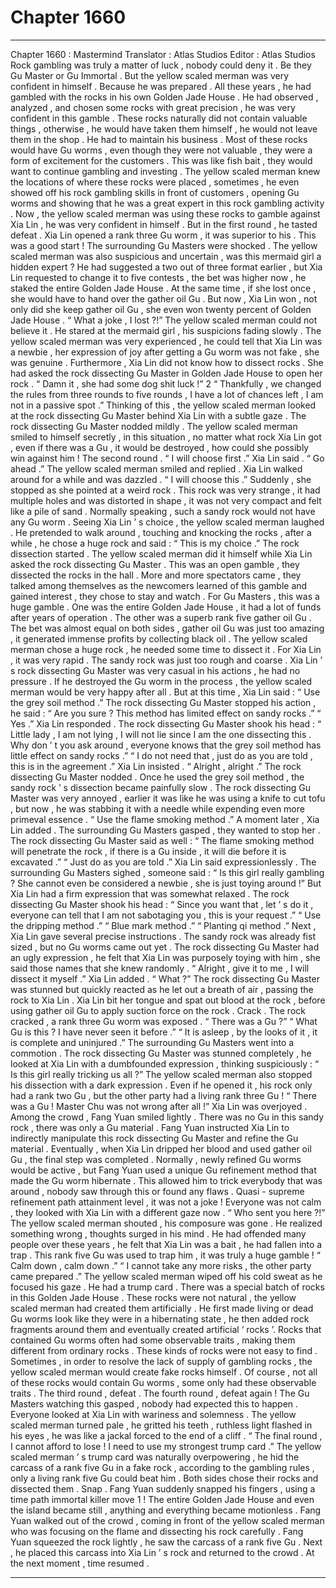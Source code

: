 
# Chapter 1660


---

Chapter 1660 : Mastermind
Translator :
Atlas Studios
Editor :
Atlas Studios
Rock gambling was truly a matter of luck , nobody could deny it . Be they Gu Master or Gu Immortal .
But the yellow scaled merman was very confident in himself .
Because he was prepared .
All these years , he had gambled with the rocks in his own Golden Jade House . He had observed , analyzed , and chosen some rocks with great precision , he was very confident in this gamble .
These rocks naturally did not contain valuable things , otherwise , he would have taken them himself , he would not leave them in the shop .
He had to maintain his business .
Most of these rocks would have Gu worms , even though they were not valuable , they were a form of excitement for the customers . This was like fish bait , they would want to continue gambling and investing .
The yellow scaled merman knew the locations of where these rocks were placed , sometimes , he even showed off his rock gambling skills in front of customers , opening Gu worms and showing that he was a great expert in this rock gambling activity .
Now , the yellow scaled merman was using these rocks to gamble against Xia Lin , he was very confident in himself .
But in the first round , he tasted defeat .
Xia Lin opened a rank three Gu worm , it was superior to his .
This was a good start !
The surrounding Gu Masters were shocked .
The yellow scaled merman was also suspicious and uncertain , was this mermaid girl a hidden expert ?
He had suggested a two out of three format earlier , but Xia Lin requested to change it to five contests , the bet was higher now , he staked the entire Golden Jade House . At the same time , if she lost once , she would have to hand over the gather oil Gu .
But now , Xia Lin won , not only did she keep gather oil Gu , she even won twenty percent of Golden Jade House .
“ What a joke , I lost ?!” The yellow scaled merman could not believe it .
He stared at the mermaid girl , his suspicions fading slowly .
The yellow scaled merman was very experienced , he could tell that Xia Lin was a newbie , her expression of joy after getting a Gu worm was not fake , she was genuine .
Furthermore , Xia Lin did not know how to dissect rocks . She had asked the rock dissecting Gu Master in Golden Jade House to open her rock .
“ Damn it , she had some dog shit luck !”
2
“ Thankfully , we changed the rules from three rounds to five rounds , I have a lot of chances left , I am not in a passive spot .”
Thinking of this , the yellow scaled merman looked at the rock dissecting Gu Master behind Xia Lin with a subtle gaze .
The rock dissecting Gu Master nodded mildly .
The yellow scaled merman smiled to himself secretly , in this situation , no matter what rock Xia Lin got , even if there was a Gu , it would be destroyed , how could she possibly win against him !
The second round .
“ I will choose first .” Xia Lin said .
“ Go ahead .” The yellow scaled merman smiled and replied .
Xia Lin walked around for a while and was dazzled .
“ I will choose this .” Suddenly , she stopped as she pointed at a weird rock .
This rock was very strange , it had multiple holes and was distorted in shape , it was not very compact and felt like a pile of sand .
Normally speaking , such a sandy rock would not have any Gu worm .
Seeing Xia Lin ’ s choice , the yellow scaled merman laughed .
He pretended to walk around , touching and knocking the rocks , after a while , he chose a huge rock and said : “ This is my choice .”
The rock dissection started .
The yellow scaled merman did it himself while Xia Lin asked the rock dissecting Gu Master .
This was an open gamble , they dissected the rocks in the hall . More and more spectators came , they talked among themselves as the newcomers learned of this gamble and gained interest , they chose to stay and watch .
For Gu Masters , this was a huge gamble .
One was the entire Golden Jade House , it had a lot of funds after years of operation .
The other was a superb rank five gather oil Gu .
The bet was almost equal on both sides , gather oil Gu was just too amazing , it generated immense profits by collecting black oil .
The yellow scaled merman chose a huge rock , he needed some time to dissect it .
For Xia Lin , it was very rapid . The sandy rock was just too rough and coarse .
Xia Lin ’ s rock dissecting Gu Master was very casual in his actions , he had no pressure . If he destroyed the Gu worm in the process , the yellow scaled merman would be very happy after all .
But at this time , Xia Lin said : “ Use the grey soil method .”
The rock dissecting Gu Master stopped his action , he said : “ Are you sure ? This method has limited effect on sandy rocks .”
“ Yes .” Xia Lin responded .
The rock dissecting Gu Master shook his head : “ Little lady , I am not lying , I will not lie since I am the one dissecting this . Why don ’ t you ask around , everyone knows that the grey soil method has little effect on sandy rocks .”
“ I do not need that , just do as you are told , this is in the agreement .” Xia Lin insisted .
“ Alright , alright .” The rock dissecting Gu Master nodded .
Once he used the grey soil method , the sandy rock ’ s dissection became painfully slow .
The rock dissecting Gu Master was very annoyed , earlier it was like he was using a knife to cut tofu , but now , he was stabbing it with a needle while expending even more primeval essence .
“ Use the flame smoking method .” A moment later , Xia Lin added .
The surrounding Gu Masters gasped , they wanted to stop her .
The rock dissecting Gu Master said as well : “ The flame smoking method will penetrate the rock , if there is a Gu inside , it will die before it is excavated .”
“ Just do as you are told .” Xia Lin said expressionlessly .
The surrounding Gu Masters sighed , someone said : “ Is this girl really gambling ? She cannot even be considered a newbie , she is just toying around !”
But Xia Lin had a firm expression that was somewhat relaxed .
The rock dissecting Gu Master shook his head : “ Since you want that , let ’ s do it , everyone can tell that I am not sabotaging you , this is your request .”
“ Use the dripping method .”
“ Blue mark method .”
“ Planting qi method .”
Next , Xia Lin gave several precise instructions .
The sandy rock was already fist sized , but no Gu worms came out yet .
The rock dissecting Gu Master had an ugly expression , he felt that Xia Lin was purposely toying with him , she said those names that she knew randomly .
“ Alright , give it to me , I will dissect it myself .” Xia Lin added .
“ What ?” The rock dissecting Gu Master was stunned but quickly reacted as he let out a breath of air , passing the rock to Xia Lin .
Xia Lin bit her tongue and spat out blood at the rock , before using gather oil Gu to apply suction force on the rock .
Crack .
The rock cracked , a rank three Gu worm was exposed .
“ There was a Gu ?”
“ What Gu is this ? I have never seen it before .”
“ It is asleep , by the looks of it , it is complete and uninjured .”
The surrounding Gu Masters went into a commotion .
The rock dissecting Gu Master was stunned completely , he looked at Xia Lin with a dumbfounded expression , thinking suspiciously : “ Is this girl really tricking us all ?”
The yellow scaled merman also stopped his dissection with a dark expression .
Even if he opened it , his rock only had a rank two Gu , but the other party had a living rank three Gu !
“ There was a Gu ! Master Chu was not wrong after all !” Xia Lin was overjoyed .
Among the crowd , Fang Yuan smiled lightly .
There was no Gu in this sandy rock , there was only a Gu material .
Fang Yuan instructed Xia Lin to indirectly manipulate this rock dissecting Gu Master and refine the Gu material . Eventually , when Xia Lin dripped her blood and used gather oil Gu , the final step was completed .
Normally , newly refined Gu worms would be active , but Fang Yuan used a unique Gu refinement method that made the Gu worm hibernate . This allowed him to trick everybody that was around , nobody saw through this or found any flaws .
Quasi - supreme refinement path attainment level , it was not a joke !
Everyone was not calm , they looked with Xia Lin with a different gaze now .
“ Who sent you here ?!” The yellow scaled merman shouted , his composure was gone .
He realized something wrong , thoughts surged in his mind .
He had offended many people over these years , he felt that Xia Lin was a bait , he had fallen into a trap . This rank five Gu was used to trap him , it was truly a huge gamble !
“ Calm down , calm down .”
“ I cannot take any more risks , the other party came prepared .”
The yellow scaled merman wiped off his cold sweat as he focused his gaze .
He had a trump card .
There was a special batch of rocks in this Golden Jade House .
These rocks were not natural , the yellow scaled merman had created them artificially .
He first made living or dead Gu worms look like they were in a hibernating state , he then added rock fragments around them and eventually created artificial ‘ rocks ’.
Rocks that contained Gu worms often had some observable traits , making them different from ordinary rocks .
These kinds of rocks were not easy to find .
Sometimes , in order to resolve the lack of supply of gambling rocks , the yellow scaled merman would create fake rocks himself . Of course , not all of these rocks would contain Gu worms , some only had these observable traits .
The third round , defeat .
The fourth round , defeat again !
The Gu Masters watching this gasped , nobody had expected this to happen .
Everyone looked at Xia Lin with wariness and solemness .
The yellow scaled merman turned pale , he gritted his teeth , ruthless light flashed in his eyes , he was like a jackal forced to the end of a cliff .
“ The final round , I cannot afford to lose ! I need to use my strongest trump card .”
The yellow scaled merman ’ s trump card was naturally overpowering , he hid the carcass of a rank five Gu in a fake rock , according to the gambling rules , only a living rank five Gu could beat him .
Both sides chose their rocks and dissected them .
Snap .
Fang Yuan suddenly snapped his fingers , using a time path immortal killer move
1
!
The entire Golden Jade House and even the island became still , anything and everything became motionless .
Fang Yuan walked out of the crowd , coming in front of the yellow scaled merman who was focusing on the flame and dissecting his rock carefully .
Fang Yuan squeezed the rock lightly , he saw the carcass of a rank five Gu .
Next , he placed this carcass into Xia Lin ’ s rock and returned to the crowd .
At the next moment , time resumed .

---

